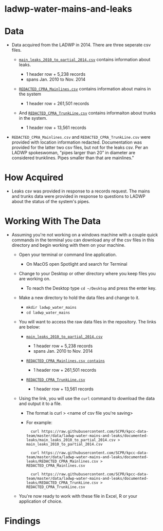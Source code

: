 ladwp-water-mains-and-leaks
===========================

Data
====

* Data acquired from the LADWP in 2014. There are three seperate csv files.

	* [```main_leaks_2010_to_partial_2014.csv```](https://github.com/SCPR/kpcc-data-team/blob/master/data/ladwp-water-mains-and-leaks/documented-leaks/main_leaks_2010_to_partial_2014.csv) contains information about leaks.
        * 1 header row + 5,238 records
        * spans Jan. 2010 to Nov. 2014

	* [```REDACTED_CPRA_Mainlines.csv```](https://github.com/SCPR/kpcc-data-team/blob/master/data/ladwp-water-mains-and-leaks/all_mains_trunks/REDACTED_CPRA_Mainlines.csv) contains information about mains in the system
        * 1 header row + 261,501 records

	* And [```REDACTED_CPRA_TrunkLine.csv```](https://github.com/SCPR/kpcc-data-team/blob/master/data/ladwp-water-mains-and-leaks/all_mains_trunks/REDACTED_CPRA_TrunkLine.csv) contains informaiton about trunks in the system.
        * 1 header row + 13,561 records

* ```REDACTED_CPRA_Mainlines.csv``` and ```REDACTED_CPRA_TrunkLine.csv``` were provided with location information redacted. Documentation was provided for the latter two csv files, but not for the leaks csv. Per an LADWP spokeswoman, "pipes larger than 20” in diameter are considered trunklines. Pipes smaller than that are mainlines."

How Acquired
============

* Leaks csv was provided in response to a records request. The mains and trunks data were provided in response to questions to LADWP about the status of the system's pipes.

Working With The Data
=====================

* Assuming you're not working on a windows machine with a couple quick commands in the terminal you can download any of the csv files in this directory and begin working with them on your machine.

    * Open your terminal or command line application.
        * On MacOS open Spotlight and search for Terminal
    * Change to your Desktop or other directory where you keep files you are working on.
        * To reach the Desktop type ```cd ~/Desktop``` and press the enter key.

    * Make a new directory to hold the data files and change to it.

        * ```mkdir ladwp_water_mains```
        * ```cd ladwp_water_mains```

    * You will want to access the raw data files in the repository. The links are below:

        * [```main_leaks_2010_to_partial_2014.csv```](https://raw.githubusercontent.com/SCPR/kpcc-data-team/master/data/ladwp-water-mains-and-leaks/documented-leaks/main_leaks_2010_to_partial_2014.csv)
            * 1 header row + 5,238 records
            * spans Jan. 2010 to Nov. 2014

        * [```REDACTED_CPRA_Mainlines.csv contains```](https://raw.githubusercontent.com/SCPR/kpcc-data-team/master/data/ladwp-water-mains-and-leaks/documented-leaks/REDACTED_CPRA_Mainlines.csv)
            * 1 header row + 261,501 records

        * [```REDACTED_CPRA_TrunkLine.csv```](https://raw.githubusercontent.com/SCPR/kpcc-data-team/master/data/ladwp-water-mains-and-leaks/documented-leaks/REDACTED_CPRA_TrunkLine.csv)
            * 1 header row + 13,561 records

    * Using the link, you will use the ```curl``` command to download the data and output it to a file.

        * The format is curl <url to csv file> > <name of csv file you're saving>

        * For example:

                curl https://raw.githubusercontent.com/SCPR/kpcc-data-team/master/data/ladwp-water-mains-and-leaks/documented-leaks/main_leaks_2010_to_partial_2014.csv > main_leaks_2010_to_partial_2014.csv

                curl https://raw.githubusercontent.com/SCPR/kpcc-data-team/master/data/ladwp-water-mains-and-leaks/documented-leaks/REDACTED_CPRA_Mainlines.csv > REDACTED_CPRA_Mainlines.csv

                curl https://raw.githubusercontent.com/SCPR/kpcc-data-team/master/data/ladwp-water-mains-and-leaks/documented-leaks/REDACTED_CPRA_TrunkLine.csv > REDACTED_CPRA_TrunkLine.csv

    * You're now ready to work with these file in Excel, R or your application of choice.

Findings
========